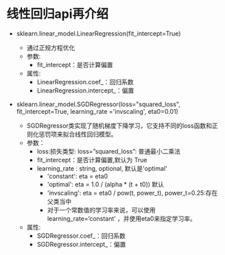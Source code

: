 # 线性回归api再介绍

- sklearn.linear_model.LinearRegression(fit_intercept=True)
    - 通过正规方程优化
    - 参数:
        - fit_intercept：是否计算偏置
    - 属性:
        - LinearRegression.coef_：回归系数
        - LinearRegression.intercept_：偏置


- sklearn.linear_model.SGDRegressor(loss="squared_loss", fit_intercept=True, learning_rate ='invscaling', eta0=0.01)
    - SGDRegressor类实现了随机梯度下降学习，它支持不同的loss函数和正则化惩罚项来拟合线性回归模型。
    - 参数：
        - loss:损失类型: loss=”squared_loss”: 普通最小二乘法
        - fit_intercept：是否计算偏置,默认为 True
        - learning_rate : string, optional, 默认是'optimal'
            - 'constant': eta = eta0
            - 'optimal': eta = 1.0 / (alpha * (t + t0)) 默认
            - 'invscaling': eta = eta0 / pow(t, power_t), power_t=0.25:存在父类当中
            - 对于一个常数值的学习率来说，可以使用learning_rate=’constant’ ，并使用eta0来指定学习率。
    - 属性:
        - SGDRegressor.coef_：回归系数
        - SGDRegressor.intercept_：偏置






























